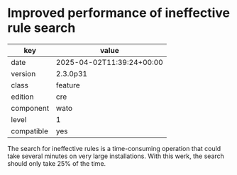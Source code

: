 [//]: # (werk v2)
# Improved performance of ineffective rule search

key        | value
---------- | ---
date       | 2025-04-02T11:39:24+00:00
version    | 2.3.0p31
class      | feature
edition    | cre
component  | wato
level      | 1
compatible | yes

The search for ineffective rules is a time-consuming operation that could take several minutes on very large installations.
With this werk, the search should only take 25% of the time.
